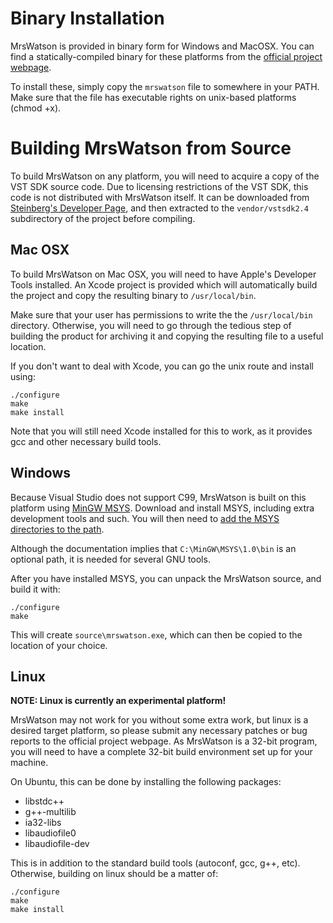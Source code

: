 Binary Installation
===================

MrsWatson is provided in binary form for Windows and MacOSX. You can find a
statically-compiled binary for these platforms from the [official project
webpage](http://github.com/teragonaudio/MrsWatson).

To install these, simply copy the `mrswatson` file to somewhere in
your PATH. Make sure that the file has executable rights on unix-based
platforms (chmod +x).

Building MrsWatson from Source
==============================

To build MrsWatson on any platform, you will need to acquire a copy of the VST
SDK source code. Due to licensing restrictions of the VST SDK, this code is
not distributed with MrsWatson itself. It can be downloaded from [Steinberg's
Developer Page](http://www.steinberg.net/en/company/3rd_party_developer.html),
and then extracted to the `vendor/vstsdk2.4` subdirectory of the project
before compiling.

Mac OSX
-------

To build MrsWatson on Mac OSX, you will need to have Apple's Developer Tools
installed. An Xcode project is provided which will automatically build the
project and copy the resulting binary to `/usr/local/bin`.

Make sure that your user has permissions to write the the `/usr/local/bin`
directory. Otherwise, you will need to go through the tedious step of
building the product for archiving it and copying the resulting file to a
useful location.

If you don't want to deal with Xcode, you can go the unix route and install
using:

    ./configure
    make
    make install

Note that you will still need Xcode installed for this to work, as it provides
gcc and other necessary build tools.

Windows
-------

Because Visual Studio does not support C99, MrsWatson is built on this
platform using [MinGW MSYS](http://www.mingw.org). Download and install MSYS,
including extra development tools and such. You will then need to [add the
MSYS directories to the path](http://www.mingw.org/wiki/Getting_Started#toc4).

Although the documentation implies that `C:\MinGW\MSYS\1.0\bin` is an optional
path, it is needed for several GNU tools.

After you have installed MSYS, you can unpack the MrsWatson source, and build
it with:

    ./configure
    make

This will create `source\mrswatson.exe`, which can then be copied to the
location of your choice.

Linux
-----

**NOTE: Linux is currently an experimental platform!**

MrsWatson may not work for you without some extra work, but linux is a desired
target platform, so please submit any necessary patches or bug reports to the
official project webpage. As MrsWatson is a 32-bit program, you will need to
have a complete 32-bit build environment set up for your machine.

On Ubuntu, this can be done by installing the following packages:

  * libstdc++
  * g++-multilib
  * ia32-libs
  * libaudiofile0
  * libaudiofile-dev

This is in addition to the standard build tools (autoconf, gcc, g++, etc).
Otherwise, building on linux should be a matter of:

    ./configure
    make
    make install


